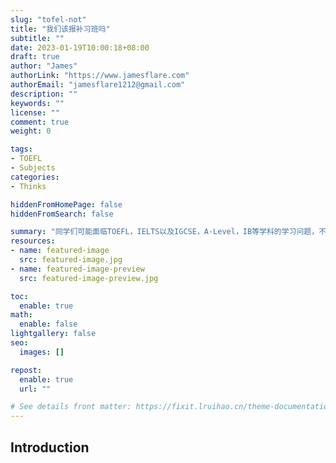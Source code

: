 ```yaml
---
slug: "tofel-not"
title: "我们该报补习班吗"
subtitle: ""
date: 2023-01-19T10:00:18+08:00
draft: true
author: "James"
authorLink: "https://www.jamesflare.com"
authorEmail: "jamesflare1212@gmail.com"
description: ""
keywords: ""
license: ""
comment: true
weight: 0

tags:
- TOEFL
- Subjects
categories:
- Thinks

hiddenFromHomePage: false
hiddenFromSearch: false

summary: "同学们可能面临TOEFL，IELTS以及IGCSE，A-Level，IB等学科的学习问题，不少人可能建议你报班，我是怎么看的。"
resources:
- name: featured-image
  src: featured-image.jpg
- name: featured-image-preview
  src: featured-image-preview.jpg

toc:
  enable: true
math:
  enable: false
lightgallery: false
seo:
  images: []

repost:
  enable: true
  url: ""

# See details front matter: https://fixit.lruihao.cn/theme-documentation-content/#front-matter
---
```


## Introduction
